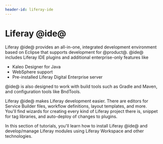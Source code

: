 ```yaml
---
header-id: liferay-ide
---
```


# Liferay @ide@

Liferay @ide@ provides an all-in-one, integrated development environment based
on Eclipse that supports development for @product@. @ide@ includes Liferay IDE
plugins and additional enterprise-only features like

- Kaleo Designer for Java
- WebSphere support
- Pre-installed Liferay Digital Enterprise server

@ide@ is also designed to work with build tools such as Gradle and Maven, and
configuration tools like BndTools.

Liferay @ide@ makes Liferay development easier. There are editors for
Service Builder files, workflow definitions, layout templates, and more. You'll
find wizards for creating every kind of Liferay project there is, snippet for
tag libraries, and auto-deploy of changes to plugins.

In this section of tutorials, you'll learn how to install Liferay @ide@ and
develop/manage Liferay modules using Liferay Workspace and other technologies.
